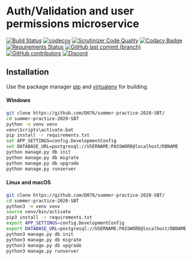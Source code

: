 # Auth/Validation and user permissions microservice

[![Build Status](https://travis-ci.com/D076/summer-practice-2020-SBT.svg?branch=master)](https://travis-ci.com/D076/summer-practice-2020-SBT)
[![codecov](https://codecov.io/gh/D076/summer-practice-2020-SBT/branch/master/graph/badge.svg)](https://codecov.io/gh/D076/summer-practice-2020-SBT)
[![Scrutinizer Code Quality](https://scrutinizer-ci.com/g/D076/summer-practice-2020-SBT/badges/quality-score.png?b=master)](https://scrutinizer-ci.com/g/D076/summer-practice-2020-SBT/?branch=master)
[![Codacy Badge](https://app.codacy.com/project/badge/Grade/caf52ef7185f43d48e1017f9a6686126)](https://www.codacy.com/manual/D076/summer-practice-2020-SBT?utm_source=github.com&amp;utm_medium=referral&amp;utm_content=D076/summer-practice-2020-SBT&amp;utm_campaign=Badge_Grade)
[![Requirements Status](https://requires.io/github/D076/summer-practice-2020-SBT/requirements.svg?branch=master)](https://requires.io/github/D076/summer-practice-2020-SBT/requirements/?branch=master)
[![GitHub last commit (branch)](https://img.shields.io/github/last-commit/D076/summer-practice-2020-SBT/master)](https://github.com/D076/summer-practice-2020-SBT/commits/master)
[![GitHub contributors](https://img.shields.io/github/contributors/d076/summer-practice-2020-SBT)](https://github.com/D076/summer-practice-2020-SBT/graphs/contributors)
[![Discord](https://img.shields.io/discord/315390629997838349?color=Blue&label=Discord)](https://discord.gg/ks5pT6U)

## Installation

Use the paсkage manager [pip](https://pip.pypa.io/en/stable/) and [virtualenv](https://virtualenv.pypa.io/en/latest/) for building.

#### Windows
```bash
git clone https://github.com/D076/summer-practice-2020-SBT/
cd summer-practice-2020-SBT
python -m venv venv
venv\Scripts\activate.bat
pip install -r requirements.txt
set APP_SETTINGS=config.DevelopmentConfig
set DATABASE_URL=postgresql://USERNAME:PASSWORD@localhost/DBNAME
python manage.py db init
python manage.py db migrate
python manage.py db upgrade
python manage.py runserver
```

#### Linux and macOS
```bash
git clone https://github.com/D076/summer-practice-2020-SBT/
cd summer-practice-2020-SBT
python3 -m venv venv
source venv/bin/activate
pip3 install -r requirements.txt
export APP_SETTINGS=config.DevelopmentConfig
export DATABASE_URL=postgresql://USERNAME:PASSWORD@localhost/DBNAME
python3 manage.py db init
python3 manage.py db migrate
python3 manage.py db upgrade
python3 manage.py runserver
```
